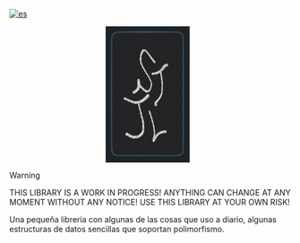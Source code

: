 [![es](https://img.shields.io/badge/lang-es-yellow.svg)](https://github.com/Joel-Ostos/stjlib/blob/main/README.es.md)

<p align="center">
<img src="img/stjlib.png" align="center" style="width: 150px; margin-right: 10px;">
</p>

> [!WARNING]
> THIS LIBRARY IS A WORK IN PROGRESS! ANYTHING CAN CHANGE AT ANY MOMENT WITHOUT ANY NOTICE! USE THIS LIBRARY AT YOUR OWN RISK!

Una pequeña libreria con algunas de las cosas que uso a diario, algunas estructuras de datos sencillas que soportan polimorfismo.
